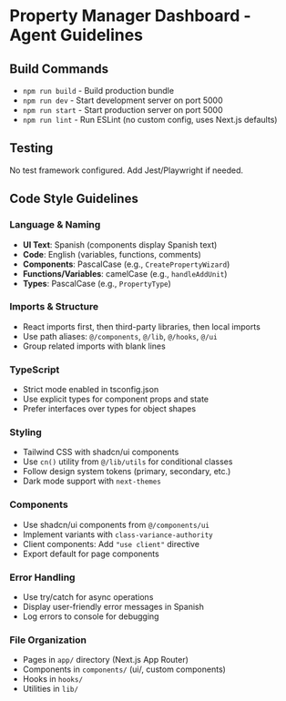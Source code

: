 # Property Manager Dashboard - Agent Guidelines

## Build Commands
- `npm run build` - Build production bundle
- `npm run dev` - Start development server on port 5000
- `npm run start` - Start production server on port 5000
- `npm run lint` - Run ESLint (no custom config, uses Next.js defaults)

## Testing
No test framework configured. Add Jest/Playwright if needed.

## Code Style Guidelines

### Language & Naming
- **UI Text**: Spanish (components display Spanish text)
- **Code**: English (variables, functions, comments)
- **Components**: PascalCase (e.g., `CreatePropertyWizard`)
- **Functions/Variables**: camelCase (e.g., `handleAddUnit`)
- **Types**: PascalCase (e.g., `PropertyType`)

### Imports & Structure
- React imports first, then third-party libraries, then local imports
- Use path aliases: `@/components`, `@/lib`, `@/hooks`, `@/ui`
- Group related imports with blank lines

### TypeScript
- Strict mode enabled in tsconfig.json
- Use explicit types for component props and state
- Prefer interfaces over types for object shapes

### Styling
- Tailwind CSS with shadcn/ui components
- Use `cn()` utility from `@/lib/utils` for conditional classes
- Follow design system tokens (primary, secondary, etc.)
- Dark mode support with `next-themes`

### Components
- Use shadcn/ui components from `@/components/ui`
- Implement variants with `class-variance-authority`
- Client components: Add `"use client"` directive
- Export default for page components

### Error Handling
- Use try/catch for async operations
- Display user-friendly error messages in Spanish
- Log errors to console for debugging

### File Organization
- Pages in `app/` directory (Next.js App Router)
- Components in `components/` (ui/, custom components)
- Hooks in `hooks/`
- Utilities in `lib/`